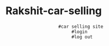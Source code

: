 # Rakshit-car-selling
                        #car selling site 
                             #login 
                             #log out
